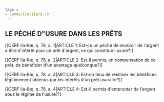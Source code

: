 ```yaml
---
tags : 
- Summa/IIa-IIæ/q.78
---
```


## LE PÉCHÉ D"USURE DANS LES PRÊTS

[[CERF IIa-IIæ, q. 78, a. 1|ARTICLE 1: Est-ce un péché de recevoir de l'argent à titre d'intérêt pour un prêt d'argent, ce qui constitue l'usure?]]

[[CERF IIa-IIæ, q. 78, a. 2|ARTICLE 2: Est-il permis, en compensation de ce prêt, de bénéficier d'un avantage quelconque?]]

[[CERF IIa-IIæ, q. 78, a. 3|ARTICLE 3: Est-on tenu de restituer les bénéfices légitimement obtenus par les intérêts d'un prêt usuraire?]]

[[CERF IIa-IIæ, q. 78, a. 4|ARTICLE 4: Est-il permis d'emprunter de l'argent sous le régime de l'usure?]]

